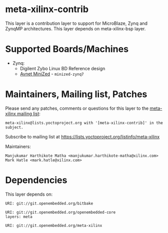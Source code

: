 meta-xilinx-contrib
===================

This layer is a contribution layer to support for MicroBlaze, Zynq and ZynqMP architectures.
This layer depends on meta-xilinx-bsp layer.

Supported Boards/Machines
=========================

* Zynq:
  * Digilent Zybo Linux BD Reference design
  * [Avnet MiniZed](conf/machine/minized-zynq7.conf) - `minized-zynq7`

Maintainers, Mailing list, Patches
==================================

Please send any patches, comments or questions for this layer to
the [meta-xilinx mailing list](https://lists.yoctoproject.org/listinfo/meta-xilinx):

	meta-xilinx@lists.yoctoproject.org with '[meta-xilinx-contrib]' in the subject.


Subscribe to mailing list at
https://lists.yoctoproject.org/listinfo/meta-xilinx

Maintainers:

	Manjukumar Harthikote Matha <manjukumar.harthikote-matha@xilinx.com>
	Mark Hatle <mark.hatle@xilinx.com>

Dependencies
============

This layer depends on:

	URI: git://git.openembedded.org/bitbake

	URI: git://git.openembedded.org/openembedded-core
	layers: meta

	URI: git://git.openembedded.org/meta-xilinx


